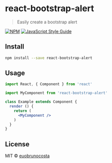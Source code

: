 # react-bootstrap-alert

> Easily create a bootstrap alert

[![NPM](https://img.shields.io/npm/v/react-bootstrap-alert.svg)](https://www.npmjs.com/package/react-bootstrap-alert) [![JavaScript Style Guide](https://img.shields.io/badge/code_style-standard-brightgreen.svg)](https://standardjs.com)

## Install

```bash
npm install --save react-bootstrap-alert
```

## Usage

```jsx
import React, { Component } from 'react'

import MyComponent from 'react-bootstrap-alert'

class Example extends Component {
  render () {
    return (
      <MyComponent />
    )
  }
}
```

## License

MIT © [euobrunocosta](https://github.com/euobrunocosta)
